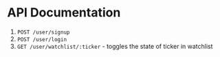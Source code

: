 # API Documentation

1. `POST /user/signup`
2. `POST /user/login`
3. `GET /user/watchlist/:ticker` - toggles the state of ticker in watchlist
